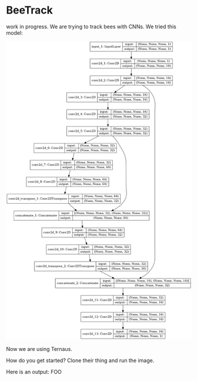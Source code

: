 # BeeTrack
work in progress. We are trying to track bees with CNNs.
We tried this model:


![alt image](model_plot.png)


Now we are using Ternaus.

How do you get started? Clone their thing and run the image.

Here is an output:
FOO
